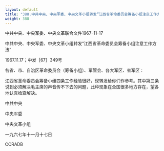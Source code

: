 ```yaml
---
layout: default
title: "388.中共中央、中央军委、中央文革小组转发“江西省革命委员会筹备小组注意工作方法”"
weight: 388
---
```


中共中央、中央军委、中央文革联合文件1967-11-17

中共中央、中央军委、中央文革小组转发“江西省革命委员会筹备小组注意工作方法”

1967.11.17；中发［67］349号

各省、市、自治区革命委员会（筹备小组）、军管会、各大军区、省军区：

江西省革命委员会筹备小组四条工作经验很好，现转发给你们作参考。其中第三条说到必须解决毛主席的声音传不下去的问题，此种现象在全国很多地方存在，望各地认真检查解决。

中共中央

中央军委

中央文革小组

一九六七年十一月十七日

CCRADB

